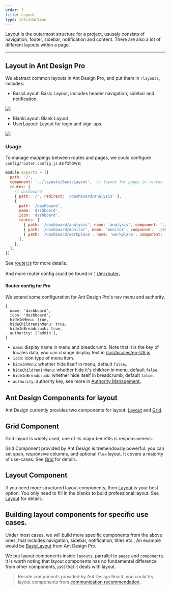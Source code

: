 ```yaml
---
order: 3
title: Layout
type: Introduction
---
```


Layout is the outermost structure for a project, ususaly consists of navigation, footer, sidebar, notification and content. There are also a lot of different layouts within a page.

---

## Layout in Ant Design Pro

We abstract common layouts in Ant Design Pro, and put them in `/layouts`, includes:

- BasicLayout: Basic Layout, includes header navigation, sidebar and notification.

<img src="https://gw.alipayobjects.com/zos/rmsportal/oXmyfmffJVvdbmDoGvuF.png" />

- BlankLayout: Blank Layout
- UserLayout: Layout for login and sign-ups.

<img src="https://gw.alipayobjects.com/zos/rmsportal/mXsydBXvLqBVEZLMssEy.png" />

### Usage

To manage mappings between routes and pages, we could configure `config/router.config.js` as follows:

```jsx
module.exports = [{
  path: '/',
  component: '../layouts/BasicLayout',  // layout for pages in routes
  routes: [
    // dashboard
    { path: '/', redirect: '/dashboard/analysis' },
    {
      path: '/dashboard',
      name: 'dashboard',
      icon: 'dashboard',
      routes: [
        { path: '/dashboard/analysis', name: 'analysis', component: './Dashboard/Analysis' },
        { path: '/dashboard/monitor', name: 'monitor', component: './Dashboard/Monitor' },
        { path: '/dashboard/workplace', name: 'workplace', component: './Dashboard/Workplace' },
      ],
    },
  ],
}]
```

See [router.js](https://github.com/ant-design/ant-design-pro/blob/master/config/router.config.js) for more details.

And more router config could be found in：[Umi router](https://umijs.org/guide/router.html#%E9%85%8D%E7%BD%AE%E5%BC%8F%E8%B7%AF%E7%94%B1)。

#### Router config for Pro

We extend some configuration for Ant Design Pro's nav menu and authority.

```
{
  name: 'dashboard',
  icon: 'dashboard',
  hideInMenu: true,
  hideChildrenInMenu: true,
  hideInBreadcrumb: true,
  authority: ['admin'],
}
```

- `name`: display name in menu and breadcrumb. Note that it is the key of locales data, you can change display text in  [/src/locales/en-US.js](https://github.com/ant-design/ant-design-pro/blob/v2/src/locales/en-US.js).
- `icon`: icon type of menu item.
- `hideInMenu`: whether hide itself in menu, default `false`。
- `hideChildrenInMenu`: whether hide it's children in menu, default `false`.
- `hideInBreadcrumb`: whether hide itself in breadcrumb, default `false`.
- `authority`: authority key, see more in [Authority Management](/docs/authority-management)。

## Ant Design Components for layout

Ant Design currently provides two components for layout: [Layout](http://ant.design/components/layout/) and [Grid](http://ant.design/components/grid/).

## Grid Component

Grid layout is widely used, one of its major benefits is responsiveness.

Grid Component provided by Ant Design is tremendously powerful. you can set span, responsive columns, and optional `flex` layout. It covers a majority of use-cases: See [Grid](http://ant.design/components/grid/) for details.

## Layout Component

If you need more structured layout components, then [Layout](http://ant.design/components/layout/) is your best option. You only need to fill in the blanks to build professional layout. See [Layout](http://ant.design/components/layout/) for details.

## Building layout components for specific use cases.

Under most cases, we will build more specific components from the above ones, that includes navigation, sidebar, notification, titles etc., An example would be [BasicLayout](https://github.com/ant-design/ant-design-pro/blob/master/src/layouts/BasicLayout.js) from Ant Design Pro.

We put layout components inside `layouts`, parrallel to `pages` and `components`. It is worth noting that layout components has no fundamental difference from other components, just that it deals with layout.

> Beside components provided by Ant Design React, you could try layout components from [communication recommendation](https://ant.design/docs/react/recommendation-cn).
